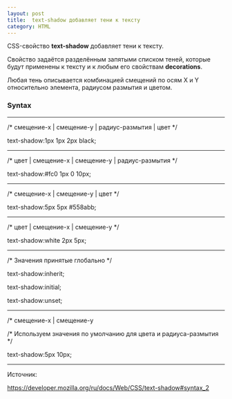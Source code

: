```yaml
---
layout: post
title:  text-shadow добавляет тени к тексту
category: HTML
---
```


CSS-свойство **text-shadow** добавляет тени к тексту.

 Свойство задаётся разделённым запятыми списком теней, которые будут применены к тексту и к любым его свойствам **decorations**.
 
 Любая тень описывается комбинацией смещений по осям X и Y относительно элемента, радиусом размытия и цветом.


### Syntax

---

/* смещение-x | смещение-y | радиус-размытия | цвет */ 

text-shadow:1px 1px 2px black;

----

/* цвет | смещение-x | смещение-y | радиус-размытия */ 

text-shadow:#fc0 1px 0 10px;

---

/* смещение-x | смещение-y | цвет */

text-shadow:5px 5px #558abb;

---

/* цвет | смещение-x | смещение-y */ 

text-shadow:white 2px 5px;

---

/* Значения принятые глобально */

text-shadow:inherit;

text-shadow:initial;

text-shadow:unset;

---

/* смещение-x | смещение-y

/* Используем значения по умолчанию для цвета и радиуса-размытия */

text-shadow:5px 10px;

---


Источник:

 [<https://developer.mozilla.org/ru/docs/Web/CSS/text-shadow#syntax_2>](<https://developer.mozilla.org/ru/docs/Web/CSS/text-shadow#syntax_2>) 